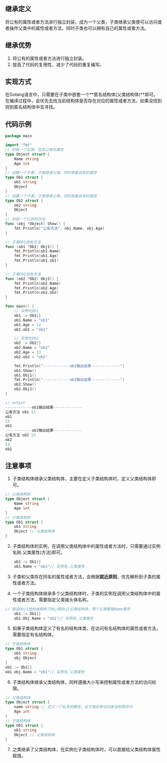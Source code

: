 ## 继承定义

将公有的属性或者方法进行独立封装，成为一个父类，子类继承父类便可以访问或者操作父类中的属性或者方法，同时子类也可以拥有自己的属性或者方法。

## 继承优势

1. 将公有的属性或者方法进行独立封装。
2. 提高了代码的复用性、减少了代码的重复编写。

## 实现方式

在Golang语言中，只需要在子类中嵌套一个**匿名结构体(父类结构体)**即可。在编译过程中，会优先去找当前结构体是否存在对应的属性或者方法，如果没找到则到匿名结构体中去寻找。

## 代码示例

```go
package main

import "fmt"
// 封装一个父类，包含公有的属性
type Object struct {
	Name string
	Age int
}
// 创建一个子类，子类继承父类，同时具备自有的属性
type Ob1 struct {
	ob1 string
	Object
}
// 创建一个子类，子类继承父类，同时具备自有的属性
type Ob2 struct {
	ob2 string
	Object
}
// 封装一个公共的方法
func (obj *Object) Show() {
	fmt.Println("公有方法", obj.Name, obj.Age)
}

// 子类Ob1自有方法
func (ob1 *Ob1) Obj1() {
	fmt.Println(ob1.Name)
	fmt.Println(ob1.Age)
	fmt.Println(ob1.ob1)
}

// 子类Ob2自有方法
func (ob2 *Ob2) Obj2() {
	fmt.Println(ob2.Name)
	fmt.Println(ob2.Age)
	fmt.Println(ob2.ob2)
}

func main() {
	// 实例化Ob1
	ob1 := Ob1{}
	ob1.Name = "ob1"
	ob1.Age = 12
	ob1.ob1 = "ob1"

	// 实例化Ob2
	ob2 := Ob2{}
	ob2.Name = "ob2"
	ob2.Age = 13
	ob2.ob2 = "ob2"

	fmt.Println("------------ob1输出结果-------------")
	ob1.Show()
	ob1.Obj1()
	fmt.Println("------------ob2输出结果-------------")
	ob2.Show()
	ob2.Obj2()
}
```
```go
// output
------------ob1输出结果-------------
公有方法 ob1 12
ob1
12
ob1
------------ob2输出结果-------------
公有方法 ob2 13
ob2
13
ob2
```

## 注意事项

1. 子类结构体继承父类结构体，主要在定义子类结构体时，定义父类结构体即可。

```go
// 父类结构体
type Object struct {
	Name string
	Age int
}
// 子类结构体
type Ob1 struct {
	ob1 string
	Object // 父类结构体
}
```

2. 子类结构体的实例，在调用父类结构体中的属性或者方法时，只需要通过实例名称.父类属性(方法)即可。

```go
	ob1 := Ob1{}
	ob1.Name = "ob1"// 实例名.父类属性
```

3. 子类和父类存在同名的属性或者方法，会根据**就近原则**，优先解析到子类的属性或者方法。

4. 一个子类结构体继承多个父类结构体时，子类的实例在调用父类结构体中的属性或者方法，需要指定父类接头体名称。

```go
// 假设Obj1结构体继承了Obj和Obj2父类结构体，两个父类都有Name属性
	ob1 := Ob1{}
	ob1.Obj.Name = "ob1"// 实例名.父类属性
```

5. 如果子类结构体定义了有名的结构体类，在访问有名结构体的属性或者方法，需要指定有名结构体。

```go
// 子类结构体
type Ob1 struct {
	ob1 string
	obj Object
}
ob1 := Ob1{}
ob1.obj.Name = "ob1"// 实例名.父类属性
```

6. 子类结构体继承父类结构体，同样遵循大小写来控制属性或者方法的访问权限。

```go
// 父类结构体
type Object struct {
	name string // 定义一个私有的属性，在子类实例访问是没权限访问
	Age int
}
// 子类结构体
type Ob1 struct {
	ob1 string
	Object // 父类结构体
}
```

7. 之类继承了父类结构体，在实例化子类结构体时，可以直接给父类结构体属性赋值。